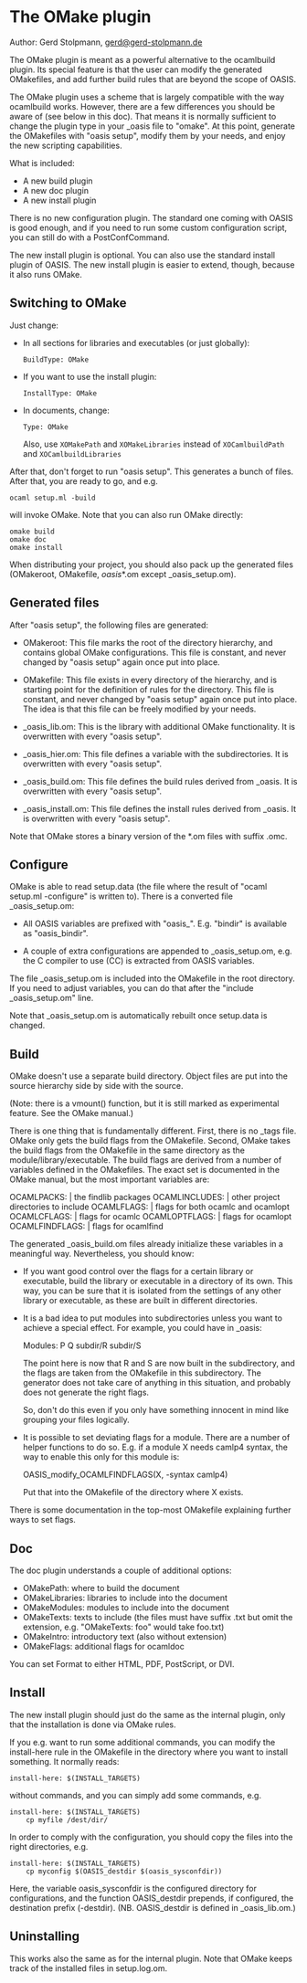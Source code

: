 # The OMake plugin

Author: Gerd Stolpmann, gerd@gerd-stolpmann.de



The OMake plugin is meant as a powerful alternative to the ocamlbuild
plugin. Its special feature is that the user can modify the generated
OMakefiles, and add further build rules that are beyond the scope of
OASIS.

The OMake plugin uses a scheme that is largely compatible with the way
ocamlbuild works. However, there are a few differences you should be
aware of (see below in this doc). That means it is normally sufficient
to change the plugin type in your _oasis file to "omake". At this
point, generate the OMakefiles with "oasis setup", modify them by your
needs, and enjoy the new scripting capabilities.

What is included:

 * A new build plugin
 * A new doc plugin
 * A new install plugin

There is no new configuration plugin. The standard one coming with OASIS
is good enough, and if you need to run some custom configuration script,
you can still do with a PostConfCommand.

The new install plugin is optional. You can also use the standard install
plugin of OASIS. The new install plugin is easier to extend, though,
because it also runs OMake.

## Switching to OMake

Just change:

 * In all sections for libraries and executables (or just globally):
   ```
   BuildType: OMake
   ```

 * If you want to use the install plugin:
   ```
   InstallType: OMake
   ```

 * In documents, change:
   ```
   Type: OMake
   ```

   Also, use
     `XOMakePath` and `XOMakeLibraries`
   instead of
     `XOCamlbuildPath` and `XOCamlbuildLibraries`

After that, don't forget to run "oasis setup". This generates a bunch
of files. After that, you are ready to go, and e.g.

```
ocaml setup.ml -build
```

will invoke OMake. Note that you can also run OMake directly:

```
omake build
omake doc
omake install
```

When distributing your project, you should also pack up the generated files
(OMakeroot, OMakefile, _oasis_*.om except _oasis_setup.om).

## Generated files

After "oasis setup", the following files are generated:

 * OMakeroot: This file marks the root of the directory hierarchy, and
   contains global OMake configurations. This file is constant, and never
   changed by "oasis setup" again once put into place.

 * OMakefile: This file exists in every directory of the hierarchy,
   and is starting point for the definition of rules for the
   directory.  This file is constant, and never changed by "oasis
   setup" again once put into place. The idea is that this file
   can be freely modified by your needs.

 * _oasis_lib.om: This is the library with additional OMake functionality.
   It is overwritten with every "oasis setup".

 * _oasis_hier.om: This file defines a variable with the subdirectories.
   It is overwritten with every "oasis setup".

 * _oasis_build.om: This file defines the build rules derived from _oasis.
   It is overwritten with every "oasis setup".

 * _oasis_install.om: This file defines the install rules derived from _oasis.
   It is overwritten with every "oasis setup".

Note that OMake stores a binary version of the *.om files with suffix .omc.

## Configure

OMake is able to read setup.data (the file where the result of
"ocaml setup.ml -configure" is written to). There is a converted file
_oasis_setup.om:

 * All OASIS variables are prefixed with "oasis_". E.g. "bindir" is
   available as "oasis_bindir".

 * A couple of extra configurations are appended to _oasis_setup.om,
   e.g. the C compiler to use (CC) is extracted from OASIS variables.

The file _oasis_setup.om is included into the OMakefile in the root
directory. If you need to adjust variables, you can do that after the
"include _oasis_setup.om" line.

Note that _oasis_setup.om is automatically rebuilt once setup.data is
changed.

## Build

OMake doesn't use a separate build directory. Object files are put
into the source hierarchy side by side with the source.

(Note: there is a vmount() function, but it is still marked as
experimental feature. See the OMake manual.)

There is one thing that is fundamentally different. First, there is no
_tags file. OMake only gets the build flags from the OMakefile. Second,
OMake takes the build flags from the OMakefile in the same directory as
the module/library/executable. The build flags are derived from a number
of variables defined in the OMakefiles. The exact set is documented in
the OMake manual, but the most important variables are:

   OCAMLPACKS:     | the findlib packages
   OCAMLINCLUDES:  | other project directories to include
   OCAMLFLAGS:     | flags for both ocamlc and ocamlopt
   OCAMLCFLAGS:    | flags for ocamlc
   OCAMLOPTFLAGS:  | flags for ocamlopt
   OCAMLFINDFLAGS: | flags for ocamlfind

The generated _oasis_build.om files already initialize these variables
in a meaningful way. Nevertheless, you should know:

 * If you want good control over the flags for a certain library or
   executable, build the library or executable in a directory of its
   own. This way, you can be sure that it is isolated from the
   settings of any other library or executable, as these are built
   in different directories.

 * It is a bad idea to put modules into subdirectories unless you want
   to achieve a special effect. For example, you could have in _oasis:

   Modules:
      P
      Q
      subdir/R
      subdir/S

   The point here is now that R and S are now built in the subdirectory,
   and the flags are taken from the OMakefile in this subdirectory. The
   generator does not take care of anything in this situation, and probably
   does not generate the right flags.

   So, don't do this even if you only have something innocent in mind
   like grouping your files logically.

 * It is possible to set deviating flags for a module. There are a number
   of helper functions to do so. E.g. if a module X needs camlp4 syntax,
   the way to enable this only for this module is:

   OASIS_modify_OCAMLFINDFLAGS(X, -syntax camlp4)

   Put that into the OMakefile of the directory where X exists.

There is some documentation in the top-most OMakefile explaining further
ways to set flags.

## Doc

The doc plugin understands a couple of additional options:

 * OMakePath: where to build the document
 * OMakeLibraries: libraries to include into the document
 * OMakeModules: modules to include into the document
 * OMakeTexts: texts to include (the files must have suffix .txt
   but omit the extension, e.g. "OMakeTexts: foo" would take foo.txt)
 * OMakeIntro: introductory text (also without extension)
 * OMakeFlags: additional flags for ocamldoc

You can set Format to either HTML, PDF, PostScript, or DVI.

## Install

The new install plugin should just do the same as the internal plugin,
only that the installation is done via OMake rules.

If you e.g. want to run some additional commands, you can modify the
install-here rule in the OMakefile in the directory where you want
to install something. It normally reads:

```
install-here: $(INSTALL_TARGETS)
```

without commands, and you can simply add some commands, e.g.

```
install-here: $(INSTALL_TARGETS)
    cp myfile /dest/dir/
```

In order to comply with the configuration, you should copy the files
into the right directories, e.g.

```
install-here: $(INSTALL_TARGETS)
    cp myconfig $(OASIS_destdir $(oasis_sysconfdir))
```

Here, the variable oasis_sysconfdir is the configured directory for
configurations, and the function OASIS_destdir prepends, if configured,
the destination prefix (-destdir). (NB. OASIS_destdir is defined in
_oasis_lib.om.)

## Uninstalling

This works also the same as for the internal plugin. Note that OMake
keeps track of the installed files in setup.log.om.
